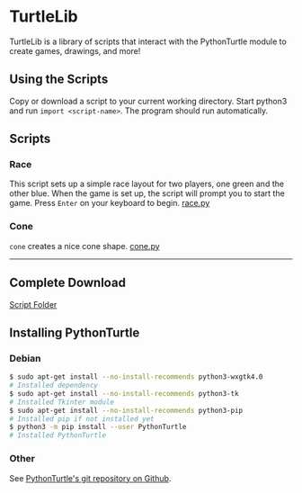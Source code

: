 # TurtleLib

TurtleLib is a library of scripts that interact with the PythonTurtle module to create games, drawings, and more!

## Using the Scripts

Copy or download a script to your current working directory. Start python3 and run `import <script-name>`. The program should run automatically.

## Scripts

### Race

This script sets up a simple race layout for two players, one green and the other blue. When the game is set up, the script will prompt you to start the game. Press `Enter` on your keyboard to begin.
[race.py](./scripts/race.py)

### Cone

`cone` creates a nice cone shape.
[cone.py](./scripts/cone.py)

---

## Complete Download

[Script Folder](./scripts)

## Installing PythonTurtle

### Debian

```BASH
$ sudo apt-get install --no-install-recommends python3-wxgtk4.0
# Installed dependency
$ sudo apt-get install --no-install-recommends python3-tk
# Installed Tkinter module
$ sudo apt-get install --no-install-recommends python3-pip
# Installed pip if not installed yet
$ python3 -m pip install --user PythonTurtle
# Installed PythonTurtle
```

### Other

See [PythonTurtle's git repository on Github](https://github.com/PythonTurtle/PythonTurtle).
